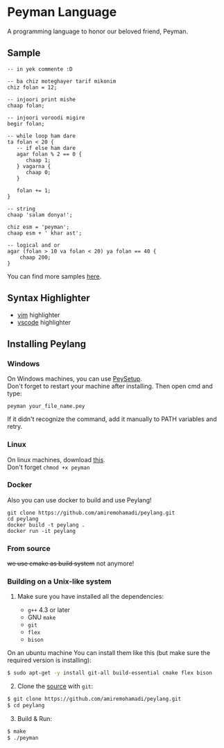 # Peyman Language

A programming language to honor our beloved friend, Peyman.

## Sample
```
-- in yek commente :D

-- ba chiz moteghayer tarif mikonim
chiz folan = 12;

-- injoori print mishe
chaap folan;

-- injoori voroodi migire
begir folan;

-- while loop ham dare
ta folan < 20 {
   -- if else ham dare
   agar folan % 2 == 0 {
      chaap 1;
   } vagarna {
      chaap 0;
   }
   
   folan += 1;
}

-- string
chaap 'salam donya!';

chiz esm = 'peyman';
chaap esm + ' khar ast';

-- logical and or
agar (folan > 10 va folan < 20) ya folan == 40 {
    chaap 200;
}
```

You can find more samples [here](https://github.com/amiremohamadi/peylang/tree/0.0.4/test/samples).


## Syntax Highlighter
- [vim](https://github.com/amiremohamadi/peylang/blob/master/.vim/syntax/pey.vim) highlighter
- [vscode](https://marketplace.visualstudio.com/items?itemName=peylang.peylang) highlighter

## Installing Peylang
### Windows
On Windows machines, you can use [PeySetup](https://github.com/amiremohamadi/peylang/releases/download/0.0.4/PeySetup.exe).
<br/>
Don't forget to restart your machine after installing. Then open cmd and type:
```
peyman your_file_name.pey
```

If it didn't recognize the command, add it manually to PATH variables and retry.

### Linux
On linux machines, download [this](https://github.com/amiremohamadi/peylang/releases/download/0.0.4/peyman).
<br/>
Don't forget ```chmod +x peyman```

### Docker
Also you can use docker to build and use Peylang!
```
git clone https://github.com/amiremohamadi/peylang.git
cd peylang
docker build -t peylang .
docker run -it peylang
```

### From source

~~we use cmake as build system~~ not anymore!

### Building on a Unix-like system
1. Make sure you have installed all the dependencies:

    * `g++` 4.3 or later
    * GNU `make`
    * `git`
    * `flex`
    * `bison`

On an ubuntu machine You can install them like this (but make sure the required version is installing):
```sh
$ sudo apt-get -y install git-all build-essential cmake flex bison
```

2. Clone the [source](https://github.com/amiremohamadi/peylang.git) with `git`:
```sh
$ git clone https://github.com/amiremohamadi/peylang.git
$ cd peylang
```

3. Build & Run:
```sh 
$ make
$ ./peyman
```

